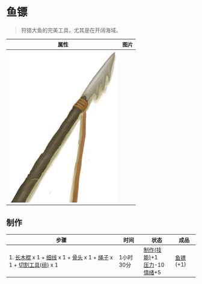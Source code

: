 # 鱼镖  
> 狩猎大鱼的完美工具，尤其是在开阔海域。  
  
  属性  |   图片   
 ----  |  ----:   
   |  ![](Sprite/Harpoon.png)   
  
## 制作  
步骤  |  时间  |  状态  |  成品  
----  |  ----  |  ----  |  ----  
1. [长木棍](StickLong.md) x 1 + [细线](CordFiber.md) x 1 + [骨头](Bones.md) x 1 + [绳子](Rope.md) x 1 + [切割工具(组)](GpTag_Cutter.md) x 1  |  1小时30分  |  [制作(技能)](Skill_Crafting.md)+1<br>[压力](Stress.md)-10<br>[情绪](Morale.md)+5  |  [鱼镖](HarpoonBone.md)(+1)  
